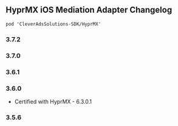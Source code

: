 ## HyprMX iOS Mediation Adapter Changelog
`pod 'CleverAdsSolutions-SDK/HyprMX'`

### 3.7.2

### 3.7.0

### 3.6.1

### 3.6.0
- Certified with HyprMX - 6.3.0.1

### 3.5.6
